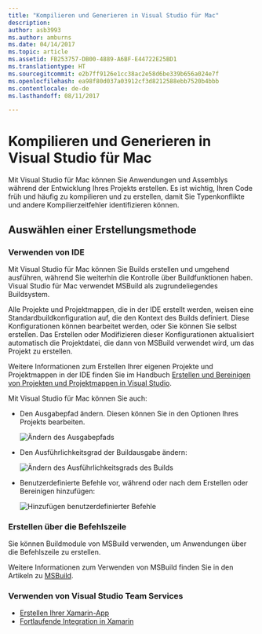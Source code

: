 ```yaml
---
title: "Kompilieren und Generieren in Visual Studio für Mac"
description: 
author: asb3993
ms.author: amburns
ms.date: 04/14/2017
ms.topic: article
ms.assetid: FB253757-DB00-4889-A6BF-E44722E25BD1
ms.translationtype: HT
ms.sourcegitcommit: e2b7ff9126e1cc38ac2e58d6be339b656a024e7f
ms.openlocfilehash: ea98f80d037a03912cf3d8212588ebb7520b4bbb
ms.contentlocale: de-de
ms.lasthandoff: 08/11/2017

---
```


# <a name="compiling-and-building-in-visual-studio-for-mac"></a>Kompilieren und Generieren in Visual Studio für Mac

Mit Visual Studio für Mac können Sie Anwendungen und Assemblys während der Entwicklung Ihres Projekts erstellen. Es ist wichtig, Ihren Code früh und häufig zu kompilieren und zu erstellen, damit Sie Typenkonflikte und andere Kompilierzeitfehler identifizieren können.

## <a name="choosing-a-build-method"></a>Auswählen einer Erstellungsmethode

### <a name="using-the-ide"></a>Verwenden von IDE

Mit Visual Studio für Mac können Sie Builds erstellen und umgehend ausführen, während Sie weiterhin die Kontrolle über Buildfunktionen haben. Visual Studio für Mac verwendet MSBuild als zugrundeliegendes Buildsystem.

Alle Projekte und Projektmappen, die in der IDE erstellt werden, weisen eine Standardbuildkonfiguration auf, die den Kontext des Builds definiert. Diese Konfigurationen können bearbeitet werden, oder Sie können Sie selbst erstellen. Das Erstellen oder Modifizieren dieser Konfigurationen aktualisiert automatisch die Projektdatei, die dann von MSBuild verwendet wird, um das Projekt zu erstellen.  

Weitere Informationen zum Erstellen Ihrer eigenen Projekte und Projektmappen in der IDE finden Sie im Handbuch [Erstellen und Bereinigen von Projekten und Projektmappen in Visual Studio](~/building-and-cleaning-projects-and-solutions.md).

Mit Visual Studio für Mac können Sie auch:

* Den Ausgabepfad ändern. Diesen können Sie in den Optionen Ihres Projekts bearbeiten.

    ![Ändern des Ausgabepfads](media/compiling-and-building-image4.png)

* Den Ausführlichkeitsgrad der Buildausgabe ändern:

    ![Ändern des Ausführlichkeitsgrads des Builds](media/compiling-and-building-image5.png)

* Benutzerdefinierte Befehle vor, während oder nach dem Erstellen oder Bereinigen hinzufügen:

    ![Hinzufügen benutzerdefinierter Befehle](media/compiling-and-building-image6.png)

### <a name="building-from-command-line"></a>Erstellen über die Befehlszeile

Sie können Buildmodule von MSBuild verwenden, um Anwendungen über die Befehlszeile zu erstellen.

Weitere Informationen zum Verwenden von MSBuild finden Sie in den Artikeln zu [MSBuild](https://docs.microsoft.com/en-us/visualstudio/msbuild/msbuild).

### <a name="using-visual-studio-team-services"></a>Verwenden von Visual Studio Team Services

* [Erstellen Ihrer Xamarin-App](https://www.visualstudio.com/en-us/docs/build/apps/mobile/xamarin)
* [Fortlaufende Integration in Xamarin](https://developer.xamarin.com/guides/cross-platform/ci/)
